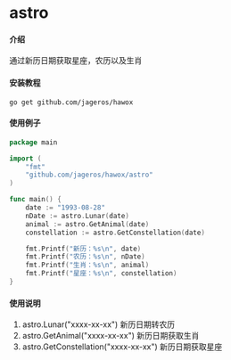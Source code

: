 # astro

#### 介绍

通过新历日期获取星座，农历以及生肖

#### 安装教程

``go get github.com/jageros/hawox``

#### 使用例子

```go
package main

import (
	"fmt"
	"github.com/jageros/hawox/astro"
)

func main() {
	date := "1993-08-28"
	nDate := astro.Lunar(date)
	animal := astro.GetAnimal(date)
	constellation := astro.GetConstellation(date)

	fmt.Printf("新历：%s\n", date)
	fmt.Printf("农历：%s\n", nDate)
	fmt.Printf("生肖：%s\n", animal)
	fmt.Printf("星座：%s\n", constellation)
}
```

#### 使用说明

1. astro.Lunar("xxxx-xx-xx") 新历日期转农历
2. astro.GetAnimal("xxxx-xx-xx") 新历日期获取生肖
3. astro.GetConstellation("xxxx-xx-xx") 新历日期获取星座